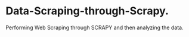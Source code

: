 # Data-Scraping-through-Scrapy.
Performing Web Scraping through SCRAPY and then analyzing the data.
